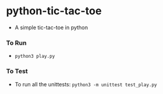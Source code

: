 # python-tic-tac-toe
* A simple tic-tac-toe in python

### To Run

* `python3 play.py`

### To Test

* To run all the unittests: `python3 -m unittest test_play.py`
